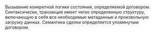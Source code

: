 Вызывание конкретной логики состояния, определяемой договором. Синтаксически, транзакция имеет четко определенную структуру, включающую в себя все необходимые метаданные и произвольную загрузку данных. Семантика сделки определяется упомянутым договором.